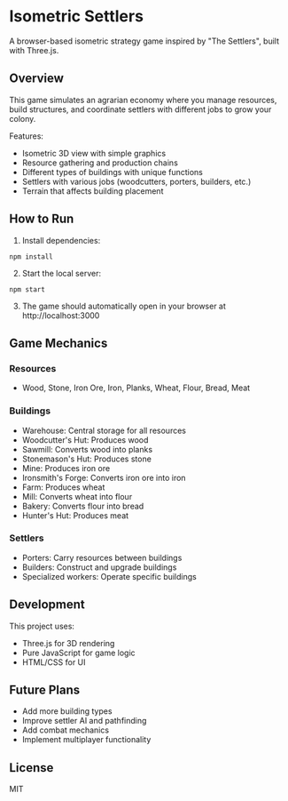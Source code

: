 # Isometric Settlers

A browser-based isometric strategy game inspired by "The Settlers", built with Three.js.

## Overview

This game simulates an agrarian economy where you manage resources, build structures, and coordinate settlers with different jobs to grow your colony.

Features:
- Isometric 3D view with simple graphics
- Resource gathering and production chains
- Different types of buildings with unique functions
- Settlers with various jobs (woodcutters, porters, builders, etc.)
- Terrain that affects building placement

## How to Run

1. Install dependencies:
```
npm install
```

2. Start the local server:
```
npm start
```

3. The game should automatically open in your browser at http://localhost:3000

## Game Mechanics

### Resources
- Wood, Stone, Iron Ore, Iron, Planks, Wheat, Flour, Bread, Meat

### Buildings
- Warehouse: Central storage for all resources
- Woodcutter's Hut: Produces wood
- Sawmill: Converts wood into planks
- Stonemason's Hut: Produces stone
- Mine: Produces iron ore
- Ironsmith's Forge: Converts iron ore into iron
- Farm: Produces wheat
- Mill: Converts wheat into flour
- Bakery: Converts flour into bread
- Hunter's Hut: Produces meat

### Settlers
- Porters: Carry resources between buildings
- Builders: Construct and upgrade buildings
- Specialized workers: Operate specific buildings

## Development

This project uses:
- Three.js for 3D rendering
- Pure JavaScript for game logic
- HTML/CSS for UI

## Future Plans
- Add more building types
- Improve settler AI and pathfinding
- Add combat mechanics
- Implement multiplayer functionality

## License
MIT